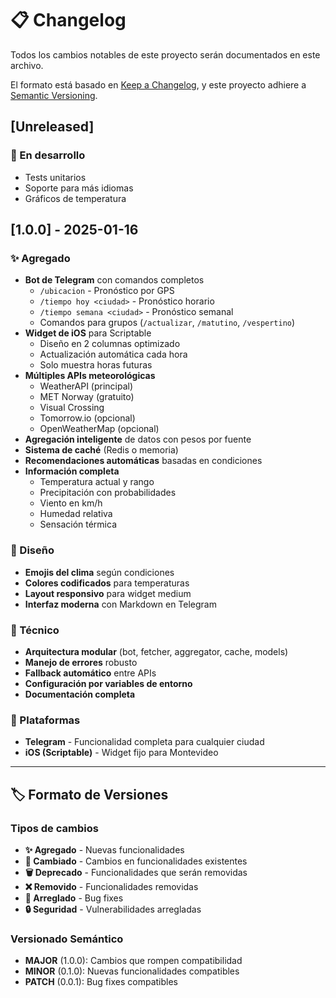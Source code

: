 # 📋 Changelog

Todos los cambios notables de este proyecto serán documentados en este archivo.

El formato está basado en [Keep a Changelog](https://keepachangelog.com/en/1.0.0/),
y este proyecto adhiere a [Semantic Versioning](https://semver.org/spec/v2.0.0.html).

## [Unreleased]

### 🔄 En desarrollo
- Tests unitarios
- Soporte para más idiomas
- Gráficos de temperatura

## [1.0.0] - 2025-01-16

### ✨ Agregado
- **Bot de Telegram** con comandos completos
  - `/ubicacion` - Pronóstico por GPS
  - `/tiempo hoy <ciudad>` - Pronóstico horario
  - `/tiempo semana <ciudad>` - Pronóstico semanal
  - Comandos para grupos (`/actualizar`, `/matutino`, `/vespertino`)
- **Widget de iOS** para Scriptable
  - Diseño en 2 columnas optimizado
  - Actualización automática cada hora
  - Solo muestra horas futuras
- **Múltiples APIs meteorológicas**
  - WeatherAPI (principal)
  - MET Norway (gratuito)
  - Visual Crossing
  - Tomorrow.io (opcional)
  - OpenWeatherMap (opcional)
- **Agregación inteligente** de datos con pesos por fuente
- **Sistema de caché** (Redis o memoria)
- **Recomendaciones automáticas** basadas en condiciones
- **Información completa**
  - Temperatura actual y rango
  - Precipitación con probabilidades
  - Viento en km/h
  - Humedad relativa
  - Sensación térmica

### 🎨 Diseño
- **Emojis del clima** según condiciones
- **Colores codificados** para temperaturas
- **Layout responsivo** para widget medium
- **Interfaz moderna** con Markdown en Telegram

### 🔧 Técnico
- **Arquitectura modular** (bot, fetcher, aggregator, cache, models)
- **Manejo de errores** robusto
- **Fallback automático** entre APIs
- **Configuración por variables de entorno**
- **Documentación completa**

### 📱 Plataformas
- **Telegram** - Funcionalidad completa para cualquier ciudad
- **iOS (Scriptable)** - Widget fijo para Montevideo

---

## 🏷️ Formato de Versiones

### Tipos de cambios
- **✨ Agregado** - Nuevas funcionalidades
- **🔄 Cambiado** - Cambios en funcionalidades existentes
- **🗑️ Deprecado** - Funcionalidades que serán removidas
- **❌ Removido** - Funcionalidades removidas
- **🐛 Arreglado** - Bug fixes
- **🔒 Seguridad** - Vulnerabilidades arregladas

### Versionado Semántico
- **MAJOR** (1.0.0): Cambios que rompen compatibilidad
- **MINOR** (0.1.0): Nuevas funcionalidades compatibles
- **PATCH** (0.0.1): Bug fixes compatibles